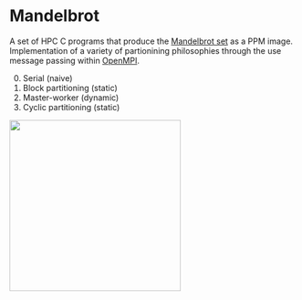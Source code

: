 # Mandelbrot

A set of HPC C programs that produce the [Mandelbrot set](https://en.wikipedia.org/wiki/Mandelbrot_set) as a PPM image. Implementation of a variety of partionining philosophies through the use message passing within [OpenMPI](https://www.open-mpi.org/).

0. Serial (naive)
1. Block partitioning (static)
2. Master-worker (dynamic) 
3. Cyclic partitioning (static)

<img src="https://user-images.githubusercontent.com/86461236/161067232-41d770c1-7615-4e13-b937-e3ace8c7aef7.JPG" height="300"/>
